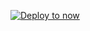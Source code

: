 [![Deploy to now](https://deploy.now.sh/static/button.svg)](https://deploy.now.sh/?repo=https://github.com/yehjxraymond/next-react-redux-saga-boilerplate)